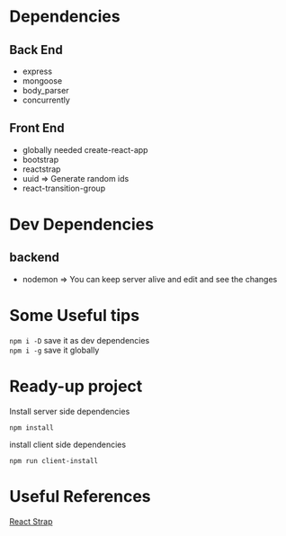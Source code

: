# Dependencies

## Back End
* express
* mongoose
* body_parser
* concurrently

## Front End
* globally needed create-react-app
* bootstrap
* reactstrap
* uuid => Generate random ids
* react-transition-group


# Dev Dependencies

## backend
* nodemon => You can keep server alive and edit and see the changes


# Some Useful tips

`npm i -D` save it as dev dependencies <br>
`npm i -g` save it globally

# Ready-up project

Install server side dependencies
```
npm install
```
install client side dependencies
```
npm run client-install
```

# Useful References

[React Strap](https://reactstrap.github.io/components/alerts/ "Components")
